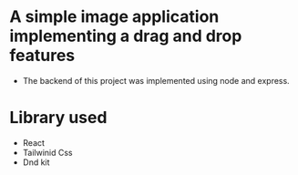 # A simple image application implementing a drag and drop features
- The backend of this project was implemented using node and express.
# Library used
- React
- Tailwinid Css
- Dnd kit